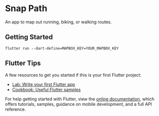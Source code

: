 # Snap Path

An app to map out running, biking, or walking routes.

## Getting Started


`flutter run --dart-define=MAPBOX_KEY=YOUR_MAPBOX_KEY`

## Flutter Tips

A few resources to get you started if this is your first Flutter project:

- [Lab: Write your first Flutter app](https://flutter.dev/docs/get-started/codelab)
- [Cookbook: Useful Flutter samples](https://flutter.dev/docs/cookbook)

For help getting started with Flutter, view the
[online documentation](https://flutter.dev/docs), which offers tutorials,
samples, guidance on mobile development, and a full API reference.
